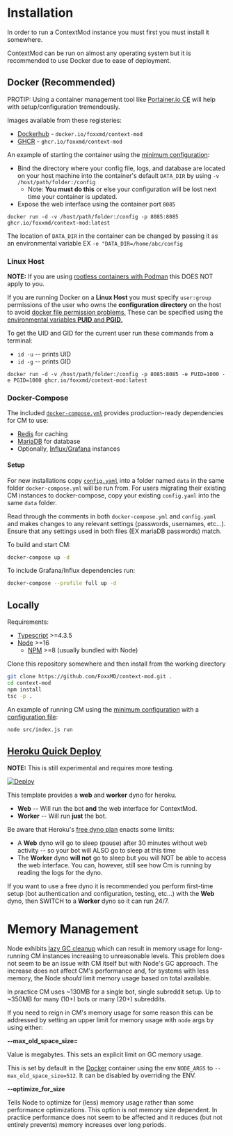 # Installation

In order to run a ContextMod instance you must first you must install it somewhere.

ContextMod can be run on almost any operating system but it is recommended to use Docker due to ease of deployment.

## Docker (Recommended)

PROTIP: Using a container management tool like [Portainer.io CE](https://www.portainer.io/products/community-edition) will help with setup/configuration tremendously.

Images available from these registeries:

* [Dockerhub](https://hub.docker.com/r/foxxmd/context-mod) - `docker.io/foxxmd/context-mod`
* [GHCR](https://github.com/foxxmd/context-mod/pkgs/container/context-mod) - `ghcr.io/foxxmd/context-mod`

An example of starting the container using the [minimum configuration](/docs/operator/configuration.md#minimum-config):

* Bind the directory where your config file, logs, and database are located on your host machine into the container's default `DATA_DIR` by using `-v /host/path/folder:/config`
  * Note: **You must do this** or else your configuration will be lost next time your container is updated.
* Expose the web interface using the container port `8085`

```
docker run -d -v /host/path/folder:/config -p 8085:8085 ghcr.io/foxxmd/context-mod:latest
```

The location of `DATA_DIR` in the container can be changed by passing it as an environmental variable EX `-e "DATA_DIR=/home/abc/config`

### Linux Host

**NOTE:** If you are using [rootless containers with Podman](https://developers.redhat.com/blog/2020/09/25/rootless-containers-with-podman-the-basics#why_podman_) this DOES NOT apply to you.

If you are running Docker on a **Linux Host** you must specify `user:group` permissions of the user who owns the **configuration directory** on the host to avoid [docker file permission problems.](https://ikriv.com/blog/?p=4698) These can be specified using the [environmental variables **PUID** and **PGID**.](https://docs.linuxserver.io/general/understanding-puid-and-pgid)

To get the UID and GID for the current user run these commands from a terminal:

* `id -u` -- prints UID
* `id -g` -- prints GID

```
docker run -d -v /host/path/folder:/config -p 8085:8085 -e PUID=1000 -e PGID=1000 ghcr.io/foxxmd/context-mod:latest
```

### Docker-Compose

The included [`docker-compose.yml`](/docker-compose.yml) provides production-ready dependencies for CM to use:

* [Redis](https://redis.io/) for caching
* [MariaDB](https://mariadb.org/) for database
* Optionally, [Influx/Grafana](/docs/operator/database.md#influx) instances

#### Setup

For new installations copy [`config.yaml`](/docker/config/docker-compose/config.yaml) into a folder named `data` in the same folder `docker-compose.yml` will be run from. For users migrating their existing CM instances to docker-compose, copy your existing `config.yaml` into the same `data` folder.

Read through the comments in both `docker-compose.yml` and `config.yaml` and makes changes to any relevant settings (passwords, usernames, etc...). Ensure that any settings used in both files (EX mariaDB passwords) match.

To build and start CM:

```bash
docker-compose up -d
```

To include Grafana/Influx dependencies run:

```bash
docker-compose --profile full up -d
```

## Locally

Requirements:

* [Typescript](https://www.typescriptlang.org/) >=4.3.5
* [Node](https://nodejs.org) >=16
  * [NPM](https://www.npmjs.com/) >=8 (usually bundled with Node)

Clone this repository somewhere and then install from the working directory

```bash
git clone https://github.com/FoxxMD/context-mod.git .
cd context-mod
npm install
tsc -p .
```

An example of running CM using the [minimum configuration](/docs/operator/configuration.md#minimum-config) with a [configuration file](/docs/operator/configuration.md#file-configuration-recommended):

```bash
node src/index.js run
```

## [Heroku Quick Deploy](https://heroku.com/about)

**NOTE:** This is still experimental and requires more testing.

[![Deploy](https://www.herokucdn.com/deploy/button.svg)](https://dashboard.heroku.com/new?template=https://github.com/FoxxMD/context-mod)

This template provides a **web** and **worker** dyno for heroku.

* **Web** -- Will run the bot **and** the web interface for ContextMod.
* **Worker** -- Will run **just** the bot.

Be aware that Heroku's [free dyno plan](https://devcenter.heroku.com/articles/free-dyno-hours#dyno-sleeping) enacts some limits:

* A **Web** dyno will go to sleep (pause) after 30 minutes without web activity -- so your bot will ALSO go to sleep at this time
* The **Worker** dyno **will not** go to sleep but you will NOT be able to access the web interface. You can, however, still see how Cm is running by reading the logs for the dyno.

If you want to use a free dyno it is recommended you perform first-time setup (bot authentication and configuration, testing, etc...) with the **Web** dyno, then SWITCH to a **Worker** dyno so it can run 24/7.

# Memory Management

Node exhibits [lazy GC cleanup](https://github.com/FoxxMD/context-mod/issues/90#issuecomment-1190384006) which can result in memory usage for long-running CM instances increasing to unreasonable levels. This problem does not seem to be an issue with CM itself but with Node's GC approach. The increase does not affect CM's performance and, for systems with less memory, the Node *should* limit memory usage based on total available.

In practice CM uses ~130MB for a single bot, single subreddit setup. Up to ~350MB for many (10+) bots or many (20+) subreddits.

If you need to reign in CM's memory usage for some reason this can be addressed by setting an upper limit for memory usage with `node` args by using either:

**--max_old_space_size=**

Value is megabytes. This sets an explicit limit on GC memory usage.

This is set by default in the [Docker](#docker-recommended) container using the env `NODE_ARGS` to `--max_old_space_size=512`. It can be disabled by overriding the ENV.

**--optimize_for_size**

Tells Node to optimize for (less) memory usage rather than some performance optimizations. This option is not memory size dependent. In practice performance does not seem to be affected and it reduces (but not entirely prevents) memory increases over long periods.
